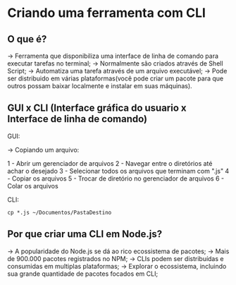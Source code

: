 # Criando uma ferramenta com CLI

## O que é?

-> Ferramenta que disponibiliza  uma interface de linha de comando para executar tarefas no terminal;
-> Normalmente são criados através de Shell Script;
-> Automatiza uma tarefa através de um arquivo executável;
-> Pode ser distribuido em várias plataformas(você pode criar um pacote para que outros possam baixar localmente e instalar em suas máquinas).

## GUI x CLI (Interface gráfica do usuario x Interface de linha de comando)

GUI: 

-> Copiando um arquivo:

1 - Abrir um gerenciador de arquivos
2 - Navegar entre o diretórios até achar o desejado
3 - Selecionar todos os arquivos que terminam com ".js"
4 - Copiar os arquivos
5 - Trocar de diretório no gerenciador de arquivos
6 - Colar os arquivos

CLI:
    
    cp *.js ~/Documentos/PastaDestino

## Por que criar uma CLI em Node.js?

-> A popularidade do Node.js se dá ao rico ecossistema de pacotes;
-> Mais de 900.000 pacotes registrados no NPM;
-> CLIs podem ser distribuídas e consumidas em multiplas plataformas;
-> Explorar o ecossistema, incluindo sua grande quantidade de pacotes focados em CLI;

